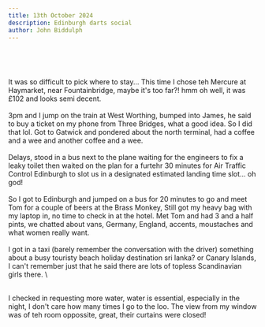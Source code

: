 ```yaml
---
title: 13th October 2024
description: Edinburgh darts social
author: John Biddulph
---
```


<!-- ::callout
---
icon: https://api.iconify.design/mdi:brain.svg
---
_This_ can be rich text with [MarkDown]{.font-bold.bg-yellow-300.px-2.text-yellow-900}! 
:: -->

# 
\
&nbsp;
\
It was so difficult to pick where to stay... This time I chose teh Mercure at Haymarket, near Fountainbridge, maybe it's too far?! hmm oh well, it was £102 and looks semi decent.
\
&nbsp;
\
3pm and I jump on the train at West Worthing, bumped into James, he said to buy a ticket on my phone from Three Bridges, what a good idea. So I did that lol. Got to Gatwick and pondered about the north terminal, had a coffee and a wee and another coffee and a wee. 
\
&nbsp;
\
Delays, stood in a bus next to the plane waiting for the engineers to fix a leaky toilet then waited on the plan for a furtehr 30 minutes for Air Traffic Control Edinburgh to slot us in a designated estimated landing time slot... oh god!
\
&nbsp;
\
So I got to Edinburgh and jumped on a bus for 20 minutes to go and meet Tom for a couple of beers at the Brass Monkey, Still got my heavy bag with my laptop in, no time to check in at the hotel. Met Tom and had 3 and a half pints, we chatted about vans, Germany, England, accents, moustaches and what women really want.
\
&nbsp;
\
I got in a taxi (barely remember the conversation with the driver) something about a busy touristy beach holiday destination sri lanka? or Canary Islands, I can't remember just that he said there are lots of topless Scandinavian girls there.
\

&nbsp;
\
I checked in requesting more water, water is essential, especially in the night, I don't care how many times I go to the loo. The view from my window was of teh room oppossite, great, their curtains were closed!